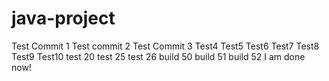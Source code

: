 # java-project
Test Commit 1
Test commit 2
Test Commit 3
Test4
Test5
Test6
Test7
Test8
Test9
Test10
test 20
test 25
test 26
build 50
build 51
build 52
I am done now!

